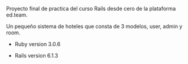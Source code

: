 Proyecto final de practica del curso Rails desde cero de la plataforma ed.team.

Un pequeño sistema de hoteles que consta de 3 modelos, user, admin y room.

* Ruby version
3.0.6

* Rails version
6.1.3
